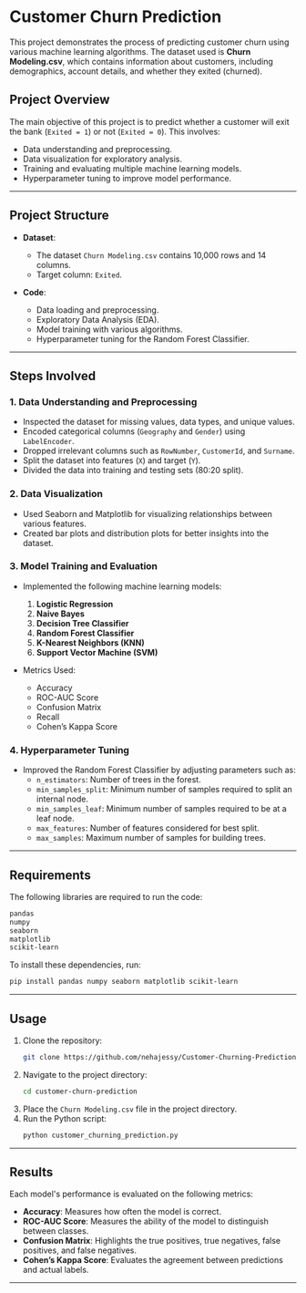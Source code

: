 # Customer Churn Prediction

This project demonstrates the process of predicting customer churn using various machine learning algorithms. The dataset used is **Churn Modeling.csv**, which contains information about customers, including demographics, account details, and whether they exited (churned).

## Project Overview

The main objective of this project is to predict whether a customer will exit the bank (`Exited = 1`) or not (`Exited = 0`). This involves:
- Data understanding and preprocessing.
- Data visualization for exploratory analysis.
- Training and evaluating multiple machine learning models.
- Hyperparameter tuning to improve model performance.

---

## Project Structure

- **Dataset**: 
  - The dataset `Churn Modeling.csv` contains 10,000 rows and 14 columns.
  - Target column: `Exited`.

- **Code**:
  - Data loading and preprocessing.
  - Exploratory Data Analysis (EDA).
  - Model training with various algorithms.
  - Hyperparameter tuning for the Random Forest Classifier.

---

## Steps Involved

### 1. **Data Understanding and Preprocessing**
- Inspected the dataset for missing values, data types, and unique values.
- Encoded categorical columns (`Geography` and `Gender`) using `LabelEncoder`.
- Dropped irrelevant columns such as `RowNumber`, `CustomerId`, and `Surname`.
- Split the dataset into features (`X`) and target (`Y`).
- Divided the data into training and testing sets (80:20 split).

### 2. **Data Visualization**
- Used Seaborn and Matplotlib for visualizing relationships between various features.
- Created bar plots and distribution plots for better insights into the dataset.

### 3. **Model Training and Evaluation**
- Implemented the following machine learning models:
  1. **Logistic Regression**
  2. **Naive Bayes**
  3. **Decision Tree Classifier**
  4. **Random Forest Classifier**
  5. **K-Nearest Neighbors (KNN)**
  6. **Support Vector Machine (SVM)**

- Metrics Used:
  - Accuracy
  - ROC-AUC Score
  - Confusion Matrix
  - Recall
  - Cohen’s Kappa Score

### 4. **Hyperparameter Tuning**
- Improved the Random Forest Classifier by adjusting parameters such as:
  - `n_estimators`: Number of trees in the forest.
  - `min_samples_split`: Minimum number of samples required to split an internal node.
  - `min_samples_leaf`: Minimum number of samples required to be at a leaf node.
  - `max_features`: Number of features considered for best split.
  - `max_samples`: Maximum number of samples for building trees.

---

## Requirements

The following libraries are required to run the code:

```bash
pandas
numpy
seaborn
matplotlib
scikit-learn
```

To install these dependencies, run:

```bash
pip install pandas numpy seaborn matplotlib scikit-learn
```

---

## Usage

1. Clone the repository:
   ```bash
   git clone https://github.com/nehajessy/Customer-Churning-Prediction.git
   ```
2. Navigate to the project directory:
   ```bash
   cd customer-churn-prediction
   ```
3. Place the `Churn Modeling.csv` file in the project directory.
4. Run the Python script:
   ```bash
   python customer_churning_prediction.py
   ```

---

## Results

Each model's performance is evaluated on the following metrics:
- **Accuracy**: Measures how often the model is correct.
- **ROC-AUC Score**: Measures the ability of the model to distinguish between classes.
- **Confusion Matrix**: Highlights the true positives, true negatives, false positives, and false negatives.
- **Cohen’s Kappa Score**: Evaluates the agreement between predictions and actual labels.

---

